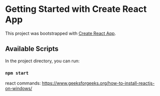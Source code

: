 # Getting Started with Create React App

This project was bootstrapped with [Create React App](https://github.com/facebook/create-react-app).

## Available Scripts

In the project directory, you can run:

### `npm start`

react commands: https://www.geeksforgeeks.org/how-to-install-reactjs-on-windows/
